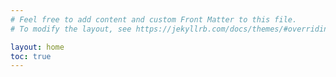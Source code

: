 ```yaml
---
# Feel free to add content and custom Front Matter to this file.
# To modify the layout, see https://jekyllrb.com/docs/themes/#overriding-theme-defaults

layout: home
toc: true
---
```

